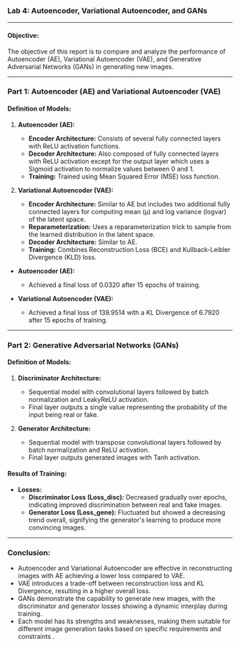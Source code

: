 ### Lab 4: Autoencoder, Variational Autoencoder, and GANs

---

#### Objective:
The objective of this report is to compare and analyze the performance of Autoencoder (AE), Variational Autoencoder (VAE), and Generative Adversarial Networks (GANs) in generating new images.

---

### Part 1: Autoencoder (AE) and Variational Autoencoder (VAE)

#### Definition of Models:

1. **Autoencoder (AE):**
   - **Encoder Architecture:** Consists of several fully connected layers with ReLU activation functions.
   - **Decoder Architecture:** Also composed of fully connected layers with ReLU activation except for the output layer which uses a Sigmoid activation to normalize values between 0 and 1.
   - **Training:** Trained using Mean Squared Error (MSE) loss function.
   
2. **Variational Autoencoder (VAE):**
   - **Encoder Architecture:** Similar to AE but includes two additional fully connected layers for computing mean (μ) and log variance (logvar) of the latent space.
   - **Reparameterization:** Uses a reparameterization trick to sample from the learned distribution in the latent space.
   - **Decoder Architecture:** Similar to AE.
   - **Training:** Combines Reconstruction Loss (BCE) and Kullback-Leibler Divergence (KLD) loss.



- **Autoencoder (AE):**
  - Achieved a final loss of 0.0320 after 15 epochs of training.

- **Variational Autoencoder (VAE):**
  - Achieved a final loss of 139.9514 with a KL Divergence of 6.7920 after 15 epochs of training.

---

### Part 2: Generative Adversarial Networks (GANs)

#### Definition of Models:

1. **Discriminator Architecture:**
   - Sequential model with convolutional layers followed by batch normalization and LeakyReLU activation.
   - Final layer outputs a single value representing the probability of the input being real or fake.

2. **Generator Architecture:**
   - Sequential model with transpose convolutional layers followed by batch normalization and ReLU activation.
   - Final layer outputs generated images with Tanh activation.


#### Results of Training:

- **Losses:**
  - **Discriminator Loss (Loss_disc):** Decreased gradually over epochs, indicating improved discrimination between real and fake images.
  - **Generator Loss (Loss_gene):** Fluctuated but showed a decreasing trend overall, signifying the generator's learning to produce more convincing images.

---

### Conclusion:

- Autoencoder and Variational Autoencoder are effective in reconstructing images with AE achieving a lower loss compared to VAE.
- VAE introduces a trade-off between reconstruction loss and KL Divergence, resulting in a higher overall loss.
- GANs demonstrate the capability to generate new images, with the discriminator and generator losses showing a dynamic interplay during training.
- Each model has its strengths and weaknesses, making them suitable for different image generation tasks based on specific requirements and constraints  .
